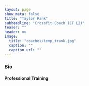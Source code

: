 ```yaml
---
layout: page
show_meta: false
title: "Taylor Rank"
subheadline: "Crossfit Coach (CF L2)"
teaser: ""
header: no
image:
  title: "coaches/temp_trank.jpg"
  caption: ""
  caption_url: ""
---
```

### Bio

#### Professional Training
